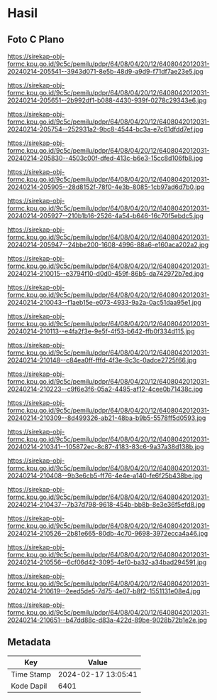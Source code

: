# Hasil

## Foto C Plano

https://sirekap-obj-formc.kpu.go.id/9c5c/pemilu/pdpr/64/08/04/20/12/6408042012031-20240214-205541--3943d071-8e5b-48d9-a9d9-f71df7ae23e5.jpg

https://sirekap-obj-formc.kpu.go.id/9c5c/pemilu/pdpr/64/08/04/20/12/6408042012031-20240214-205651--2b992df1-b088-4430-939f-0278c29343e6.jpg

https://sirekap-obj-formc.kpu.go.id/9c5c/pemilu/pdpr/64/08/04/20/12/6408042012031-20240214-205754--252931a2-9bc8-4544-bc3a-e7c61dfdd7ef.jpg

https://sirekap-obj-formc.kpu.go.id/9c5c/pemilu/pdpr/64/08/04/20/12/6408042012031-20240214-205830--4503c00f-dfed-413c-b6e3-15cc8d106fb8.jpg

https://sirekap-obj-formc.kpu.go.id/9c5c/pemilu/pdpr/64/08/04/20/12/6408042012031-20240214-205905--28d8152f-78f0-4e3b-8085-1cb97ad6d7b0.jpg

https://sirekap-obj-formc.kpu.go.id/9c5c/pemilu/pdpr/64/08/04/20/12/6408042012031-20240214-205927--210b1b16-2526-4a54-b646-16c70f5ebdc5.jpg

https://sirekap-obj-formc.kpu.go.id/9c5c/pemilu/pdpr/64/08/04/20/12/6408042012031-20240214-205947--24bbe200-1608-4996-88a6-e160aca202a2.jpg

https://sirekap-obj-formc.kpu.go.id/9c5c/pemilu/pdpr/64/08/04/20/12/6408042012031-20240214-210015--e3794f10-d0d0-459f-86b5-da742972b7ed.jpg

https://sirekap-obj-formc.kpu.go.id/9c5c/pemilu/pdpr/64/08/04/20/12/6408042012031-20240214-210043--f1aeb15e-e073-4933-9a2a-0ac51daa95e1.jpg

https://sirekap-obj-formc.kpu.go.id/9c5c/pemilu/pdpr/64/08/04/20/12/6408042012031-20240214-210113--e4fa2f3e-9e5f-4f53-b642-ffb0f334d115.jpg

https://sirekap-obj-formc.kpu.go.id/9c5c/pemilu/pdpr/64/08/04/20/12/6408042012031-20240214-210148--c84ea0ff-fffd-4f3e-9c3c-0adce2725f66.jpg

https://sirekap-obj-formc.kpu.go.id/9c5c/pemilu/pdpr/64/08/04/20/12/6408042012031-20240214-210223--c9f6e3f6-05a2-4495-af12-4cee0b71438c.jpg

https://sirekap-obj-formc.kpu.go.id/9c5c/pemilu/pdpr/64/08/04/20/12/6408042012031-20240214-210309--8d499326-ab21-48ba-b9b5-5578ff5d0593.jpg

https://sirekap-obj-formc.kpu.go.id/9c5c/pemilu/pdpr/64/08/04/20/12/6408042012031-20240214-210341--105872ec-8c87-4183-83c6-9a37a38d138b.jpg

https://sirekap-obj-formc.kpu.go.id/9c5c/pemilu/pdpr/64/08/04/20/12/6408042012031-20240214-210408--9b3e6cb5-ff76-4e4e-a140-fe6f25b438be.jpg

https://sirekap-obj-formc.kpu.go.id/9c5c/pemilu/pdpr/64/08/04/20/12/6408042012031-20240214-210437--7b37d798-9618-454b-bb8b-8e3e36f5efd8.jpg

https://sirekap-obj-formc.kpu.go.id/9c5c/pemilu/pdpr/64/08/04/20/12/6408042012031-20240214-210526--2b81e665-80db-4c70-9698-3972ecca4a46.jpg

https://sirekap-obj-formc.kpu.go.id/9c5c/pemilu/pdpr/64/08/04/20/12/6408042012031-20240214-210556--6cf06d42-3095-4ef0-ba32-a34bad294591.jpg

https://sirekap-obj-formc.kpu.go.id/9c5c/pemilu/pdpr/64/08/04/20/12/6408042012031-20240214-210619--2eed5de5-7d75-4e07-b8f2-1551131e08e4.jpg

https://sirekap-obj-formc.kpu.go.id/9c5c/pemilu/pdpr/64/08/04/20/12/6408042012031-20240214-210651--b47dd88c-d83a-422d-89be-9028b72b1e2e.jpg


## Metadata

| Key        | Value               |
| ---------- | ------------------- |
| Time Stamp | 2024-02-17 13:05:41 |
| Kode Dapil | 6401                |



